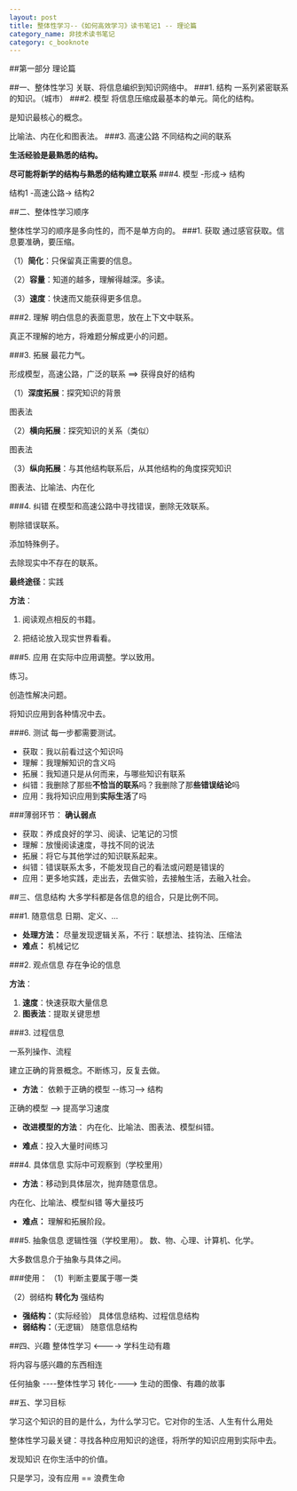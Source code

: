 ```yaml
---
layout: post
title: 整体性学习--《如何高效学习》读书笔记1 -- 理论篇
category_name: 非技术读书笔记
category: c_booknote
---
```


##第一部分 理论篇


##一、整体性学习
关联、将信息编织到知识网络中。
###1. 结构
一系列紧密联系的知识。（城市）
###2. 模型
将信息压缩成最基本的单元。简化的结构。

是知识最核心的概念。

比喻法、内在化和图表法。
###3. 高速公路
不同结构之间的联系

**生活经验是最熟悉的结构。**

**尽可能将新学的结构与熟悉的结构建立联系**
###4.
模型 -形成-> 结构

结构1 -高速公路-> 结构2

##二、整体性学习顺序

整体性学习的顺序是多向性的，而不是单方向的。
###1. 获取
通过感官获取。信息要准确，要压缩。

（1）**简化**：只保留真正需要的信息。

（2）**容量**：知道的越多，理解得越深。多读。

（3）**速度**：快速而又能获得更多信息。

###2. 理解
明白信息的表面意思，放在上下文中联系。

真正不理解的地方，将难题分解成更小的问题。

###3. 拓展
最花力气。

形成模型，高速公路，广泛的联系 ==> 获得良好的结构

（1）**深度拓展**：探究知识的背景

图表法

（2）**横向拓展**：探究知识的关系（类似）

图表法

（3）**纵向拓展**：与其他结构联系后，从其他结构的角度探究知识

图表法、比喻法、内在化

###4. 纠错
在模型和高速公路中寻找错误，删除无效联系。

剔除错误联系。

添加特殊例子。

去除现实中不存在的联系。

**最终途径**：实践

**方法**：

1. 阅读观点相反的书籍。

2. 把结论放入现实世界看看。

###5. 应用
在实际中应用调整。学以致用。

练习。

创造性解决问题。

将知识应用到各种情况中去。

###6. 测试
每一步都需要测试。

- 获取：我以前看过这个知识吗
- 理解：我理解知识的含义吗
- 拓展：我知道只是从何而来，与哪些知识有联系
- 纠错：我删除了那些**不恰当的联系**吗？我删除了那**些错误结论**吗
- 应用：我将知识应用到**实际生活**了吗

###薄弱环节：
**确认弱点**

- 获取：养成良好的学习、阅读、记笔记的习惯
- 理解：放慢阅读速度，寻找不同的说法
- 拓展：将它与其他学过的知识联系起来。
- 纠错：错误联系太多，不能发现自己的看法或问题是错误的
- 应用：更多地实践，走出去，去做实验，去接触生活，去融入社会。

##三、信息结构
大多学科都是各信息的组合，只是比例不同。

###1. 随意信息
日期、定义、...

- **处理方法：**
尽量发现逻辑关系，不行：联想法、挂钩法、压缩法
- **难点：**
机械记忆

###2. 观点信息
存在争论的信息

**方法**：

1. **速度**：快速获取大量信息
2. **图表法**：提取关键思想

###3. 过程信息

一系列操作、流程

建立正确的背景概念。不断练习，反复去做。

- **方法**：
依赖于正确的模型 --练习--> 结构

正确的模型 --> 提高学习速度

- **改进模型的方法**：
内在化、比喻法、图表法、模型纠错。

- **难点**：投入大量时间练习

###4. 具体信息
实际中可观察到（学校里用）

- **方法**：移动到具体层次，抛弃随意信息。

 内在化、比喻法、模型纠错 等大量技巧

- **难点：**
理解和拓展阶段。

###5. 抽象信息
逻辑性强（学校里用）。
数、物、心理、计算机、化学。

大多数信息介于抽象与具体之间。

###使用：
（1）判断主要属于哪一类

（2）弱结构 **转化为** 强结构

- **强结构：**（实际经验）  具体信息结构、过程信息结构
- **弱结构：**（无逻辑） 随意信息结构

##四、兴趣
整体性学习 <----> 学科生动有趣

将内容与感兴趣的东西相连

任何抽象 ----整体性学习 转化----> 生动的图像、有趣的故事

##五、学习目标

学习这个知识的目的是什么，为什么学习它。它对你的生活、人生有什么用处

整体性学习最关键：寻找各种应用知识的途径，将所学的知识应用到实际中去。

发现知识 在你生活中的价值。

只是学习，没有应用 == 浪费生命

